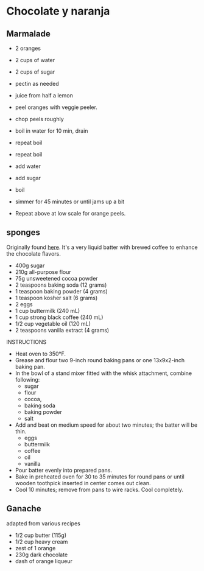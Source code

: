 # Chocolate y naranja 


## Marmalade

- 2 oranges
- 2 cups of water
- 2 cups of sugar
- pectin as needed
- juice from half a lemon


- peel oranges with veggie peeler. 
- chop peels roughly
- boil in water for 10 min, drain
- repeat boil
- repeat boil
- add water
- add sugar
- boil
- simmer for 45 minutes or until jams up a bit

- Repeat above at low scale for orange peels. 


## sponges 

Originally found [here](https://www.mybakingaddiction.com/the-best-chocolate-cake/). It's a very liquid batter with brewed coffee to enhance the chocolate flavors.


- 400g sugar
- 210g all-purpose flour
- 75g unsweetened cocoa powder
- 2 teaspoons baking soda (12 grams)
- 1 teaspoon baking powder (4 grams)
- 1 teaspoon kosher salt (6 grams)
- 2 eggs
- 1 cup buttermilk (240 mL)
- 1 cup strong black coffee  (240 mL)
- 1/2 cup vegetable oil (120 mL)
- 2 teaspoons vanilla extract (4 grams)



INSTRUCTIONS

- Heat oven to 350°F. 
- Grease and flour two 9-inch round baking pans or one 13x9x2-inch baking pan. 
- In the bowl of a stand mixer fitted with the whisk attachment, combine following:
  - sugar
  - flour
  - cocoa,
  - baking soda
  - baking powder
  - salt
- Add and beat on medium speed for about two minutes; the batter will be thin.
  - eggs
  - buttermilk
  - coffee
  - oil
  - vanilla
- Pour batter evenly into prepared pans.
- Bake in preheated oven for 30 to 35 minutes for round pans or until wooden toothpick inserted in center comes out clean.
- Cool 10 minutes; remove from pans to wire racks. Cool completely.



## Ganache

adapted from various recipes 

- 1/2 cup butter (115g)
- 1/2 cup heavy cream
- zest of 1 orange
- 230g dark chocolate
- dash of orange liqueur 

